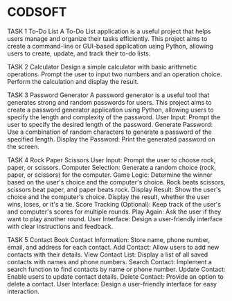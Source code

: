 # CODSOFT


TASK 1
To-Do List
A To-Do List application is a useful project that helps users manage and organize their tasks efficiently. This project aims to create a
command-line or GUI-based application using Python, allowing users to create, update, and track their to-do lists.


TASK 2
Calculator
Design a simple calculator with basic arithmetic operations. Prompt the user to input two numbers and an operation choice. Perform the calculation and display the result.


TASK 3
Password Generator
A password generator is a useful tool that generates strong and random passwords for users. This project aims to create a password generator application using Python, 
allowing users to specify the length and complexity of the password.
User Input: Prompt the user to specify the desired length of the password.
Generate Password: Use a combination of random characters to generate a password of the specified length.
Display the Password: Print the generated password on the screen.


TASK 4
Rock Paper Scissors
User Input: Prompt the user to choose rock, paper, or scissors.
Computer Selection: Generate a random choice (rock, paper, or scissors) for the computer.
Game Logic: Determine the winner based on the user's choice and the computer's choice.
Rock beats scissors, scissors beat paper, and paper beats rock.
Display Result: Show the user's choice and the computer's choice.
Display the result, whether the user wins, loses, or it's a tie.
Score Tracking (Optional): Keep track of the user's and computer's scores for multiple rounds.
Play Again: Ask the user if they want to play another round.
User Interface: Design a user-friendly interface with clear instructions and feedback.


TASK 5
Contact Book
Contact Information: Store name, phone number, email, and address for each contact.
Add Contact: Allow users to add new contacts with their details.
View Contact List: Display a list of all saved contacts with names and phone numbers.
Search Contact: Implement a search function to find contacts by name or phone number.
Update Contact: Enable users to update contact details.
Delete Contact: Provide an option to delete a contact.
User Interface: Design a user-friendly interface for easy interaction.
